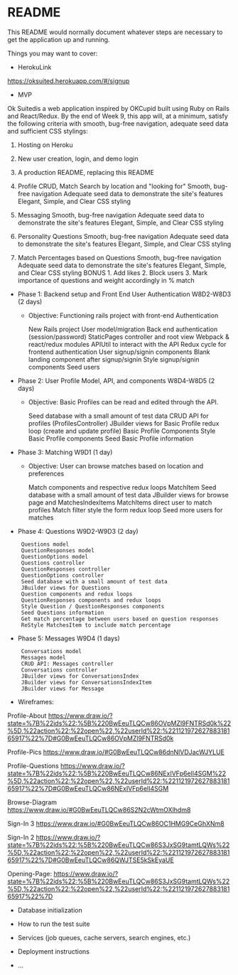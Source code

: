 # README

This README would normally document whatever steps are necessary to get the
application up and running.

Things you may want to cover:

* HerokuLink

https://oksuited.herokuapp.com/#/signup

* MVP

Ok Suitedis a web application inspired by OKCupid built using Ruby on Rails and React/Redux. By the end of Week 9, this app will, at a minimum, satisfy the following criteria with smooth, bug-free navigation, adequate seed data and sufficient CSS stylings:

  1. Hosting on Heroku

  2. New user creation, login, and demo login

  3. A production README, replacing this README

  4. Profile CRUD, Match Search by location and "looking for"
      Smooth, bug-free navigation
      Adequate seed data to demonstrate the site's features
      Elegant, Simple, and Clear CSS styling

  5. Messaging
      Smooth, bug-free navigation
      Adequate seed data to demonstrate the site's features
      Elegant, Simple, and Clear CSS styling

  6. Personality Questions
      Smooth, bug-free navigation
      Adequate seed data to demonstrate the site's features
      Elegant, Simple, and Clear CSS styling

  7. Match Percentages based on Questions
      Smooth, bug-free navigation
      Adequate seed data to demonstrate the site's features
      Elegant, Simple, and Clear CSS styling
  BONUS
    1. Add likes
    2. Block users
    3. Mark importance of questions and weight accordingly in % match

* Phase 1: Backend setup and Front End User Authentication W8D2-W8D3 (2 days)

  * Objective: Functioning rails project with front-end Authentication

       New Rails project
       User model/migration
       Back end authentication (session/password)
       StaticPages controller and root view
       Webpack & react/redux modules
       APIUtil to interact with the API
       Redux cycle for frontend authentication
       User signup/signin components
       Blank landing component after signup/signin
       Style signup/signin components
       Seed users

* Phase 2: User Profile Model, API, and components W8D4-W8D5 (2 days)

  * Objective: Basic Profiles can be read and edited through the API.

       Seed database with a small amount of test data
       CRUD API for profiles (ProfilesController)
       JBuilder views for Basic Profile
       redux loop (create and update profile)
       Basic Profile Components
       Style Basic Profile components
       Seed Basic Profile information

* Phase 3: Matching W9D1 (1 day)

  * Objective: User can browse matches based on location and preferences

       Match components and respective redux loops
       MatchItem
       Seed database with a small amount of test data
       JBuilder views for browse page and MatchesIndexItems
       MatchItems direct user to match profiles
       Match filter
       style the form
       redux loop
       Seed more users for matches

* Phase 4: Questions W9D2-W9D3 (2 day)

       Questions model
       QuestionResponses model
       QuestionOptions model
       Questions controller
       QuestionResponses controller
       QuestionOptions controller
       Seed database with a small amount of test data
       JBuilder views for Questions
       Question components and redux loops
       QuestionResponses components and redux loops
       Style Question / QuestionResponses components
       Seed Questions information
       Get match percentage between users based on question responses
       ReStyle MatchesItem to include match percentage

* Phase 5: Messages W9D4 (1 days)

       Conversations model
       Messages model
       CRUD API: Messages controller
       Conversations controller
       JBuilder views for ConversationsIndex
       JBuilder views for ConversationsIndexItem
       JBuilder views for Message

* Wireframes:

Profile-About https://www.draw.io/?state=%7B%22ids%22:%5B%220BwEeuTLQCw86OVpMZl9FNTRSd0k%22%5D,%22action%22:%22open%22,%22userId%22:%22112197262788318165917%22%7D#G0BwEeuTLQCw86OVpMZl9FNTRSd0k

Profile-Pics https://www.draw.io/#G0BwEeuTLQCw86dnNlVDJacWJYLUE

Profile-Questions https://www.draw.io/?state=%7B%22ids%22:%5B%220BwEeuTLQCw86NExIVFp6elI4SGM%22%5D,%22action%22:%22open%22,%22userId%22:%22112197262788318165917%22%7D#G0BwEeuTLQCw86NExIVFp6elI4SGM

Browse-Diagram https://www.draw.io/#G0BwEeuTLQCw86S2N2cWtmOXlhdm8

Sign-In 3 https://www.draw.io/#G0BwEeuTLQCw86OC1HMG9CeGhXNm8

Sign-In 2 https://www.draw.io/?state=%7B%22ids%22:%5B%220BwEeuTLQCw86S3JxSG9tamtLQWs%22%5D,%22action%22:%22open%22,%22userId%22:%22112197262788318165917%22%7D#G0BwEeuTLQCw86QWJTSE5kSkEyaUE

Opening-Page: https://www.draw.io/?state=%7B%22ids%22:%5B%220BwEeuTLQCw86S3JxSG9tamtLQWs%22%5D,%22action%22:%22open%22,%22userId%22:%22112197262788318165917%22%7D



* Database initialization

* How to run the test suite

* Services (job queues, cache servers, search engines, etc.)

* Deployment instructions

* ...
